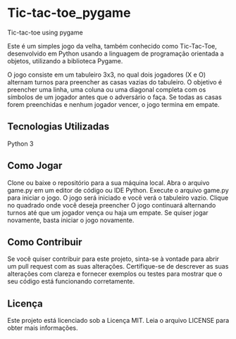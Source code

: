 # Tic-tac-toe_pygame
Tic-tac-toe using pygame

Este é um simples jogo da velha, também conhecido como Tic-Tac-Toe, desenvolvido em Python usando a linguagem de programação orientada a objetos, utilizando a biblioteca Pygame.

O jogo consiste em um tabuleiro 3x3, no qual dois jogadores (X e O) alternam turnos para preencher as casas vazias do tabuleiro. O objetivo é preencher uma linha, uma coluna ou uma diagonal completa com os símbolos de um jogador antes que o adversário o faça. Se todas as casas forem preenchidas e nenhum jogador vencer, o jogo termina em empate.

## Tecnologias Utilizadas
Python 3
## Como Jogar
Clone ou baixe o repositório para a sua máquina local.
Abra o arquivo game.py em um editor de código ou IDE Python.
Execute o arquivo game.py para iniciar o jogo.
O jogo será iniciado e você verá o tabuleiro vazio.
Clique no quadrado onde você deseja preencher
O jogo continuará alternando turnos até que um jogador vença ou haja um empate.
Se quiser jogar novamente, basta iniciar o jogo novamente.
## Como Contribuir
Se você quiser contribuir para este projeto, sinta-se à vontade para abrir um pull request com as suas alterações. Certifique-se de descrever as suas alterações com clareza e fornecer exemplos ou testes para mostrar que o seu código está funcionando corretamente.

## Licença
Este projeto está licenciado sob a Licença MIT. Leia o arquivo LICENSE para obter mais informações.
